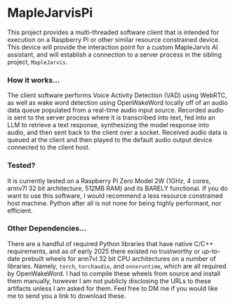 # MapleJarvisPi

This project provides a multi-threaded software client that is intended for execution on a Raspberry Pi or other similar resource constrained device. This device will provide the interaction point for a custom MapleJarvis AI assistant, and will establish a connection to a server process in the sibling project, `MapleJarvis`.

### How it works...

The client software performs Voice Activity Detection (VAD) using WebRTC, as well as wake word detection using OpenWakeWord locally off of an audio data queue populated from a real-time audio input source.  Recorded audio is sent to the server process where it is transcribed into text, fed into an LLM to retrieve a text response, synthesizing the model response into audio, and then sent back to the client over a socket. Received audio data is queued at the client and then played to the default audio output device connected to the client host.

### Tested?

It is currently tested on a Raspberry Pi Zero Model 2W (1GHz, 4 cores, armv7l 32 bit architecture, 512MB RAM) and its BARELY functional. If you do want to use this software, I would recommend a less resource constrained host machine.  Python after all is not none for being highly performant, nor efficient.

### Other Dependencies...

There are a handful of required Python libraries that have native C/C++ requirements, and as of early 2025 there existed no trustworthy or up-to-date prebuilt wheels for arm7vl 32 bit CPU architectures on a number of libraries.  Namely, `torch`, `torchaudio`, and `onnxruntime`, which are all required by OpenWakeWord. I had to compile these wheels from source and install them manually, however I am not publicly disclosing the URLs to these artifacts unless I am asked for them.  Feel free to DM me if you would like me to send you a link to download these.